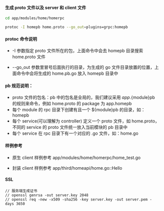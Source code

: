 #### 生成 proto 文件以及 server 和 client 文件

```bash
cd app/modules/home/homerpc

protoc -I homepb home.proto --go_out=plugins=grpc:homepb
```

#### protoc 命令说明

* -I 参数指定 proto 文件所在的包，上面命令中会去 homepb 目录搜索 home.proto 文件

* --go_out 参数里冒号后面执行的目录，为生成的 go 文件目录放置的位置，上面命令中会将生成的 home.pb.go 放入 homepb 目录中

#### pb 规范说明：

* proto 文件的包名：pb 中的包名是全局的，我们建议采用 ${app}.${module}pb 的规则来命令，例如 home.proto 的 package 为 app.homepb
* 每个 module 的 rpc 目录下创建有且一个 ${module}pb 的目录，如：homepb
* 每个 service(可以理解为 controller) 定义一个 proto 文件，如 home.proto，不同的 service 的 proto 文件统一放入当前模块的 pb 目录中
* 每个 service 在 rpc 目录下有一个对应的 .go 文件，如：home.go

#### 样例参考

* 原生 client 样例参考 app/modules/home/homerpc/home_test.go

* 封装 client 样例参考 app/third/homeapi/home.go::Hello

#### SSL

```
// 服务端生成证书
// openssl genrsa -out server.key 2048
// openssl req -new -x509 -sha256 -key server.key -out server.pem -days 3650

```
